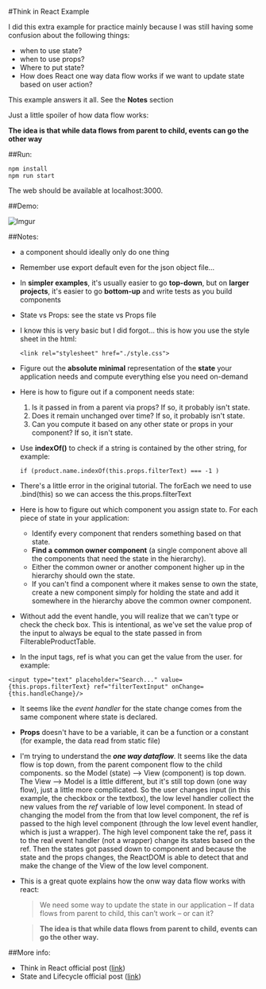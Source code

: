 #Think in React Example

I did this extra example for practice mainly because I was still having some confusion about the following things:
- when to use state?
- when to use props?
- Where to put state?
- How does React one way data flow works if we want to update state based on user action?

This example answers it all. See the **Notes** section 

Just a little spoiler of how data flow works: 

 **The idea is that while data flows from parent to child, events can go the other way**

##Run:

```
npm install
npm run start
```
The web should be available at localhost:3000. 

##Demo:

![Imgur](http://i.imgur.com/2jVWOsf.gif)

##Notes:

- a component should ideally only do one thing

- Remember use export default even for the json object file...

- In **simpler examples**, it's usually easier to go **top-down**, but on **larger projects**, it's easier to go **bottom-up** and write tests as you build components

- State vs Props: see the state vs Props file

- I know this is very basic but I did forgot... this is how you use the style sheet in the html: 
	
	```
	<link rel="stylesheet" href="./style.css"> 
	```

- Figure out the **absolute minimal** representation of the **state** your application needs and compute everything else you need on-demand

- Here is how to figure out if a component needs state: 
	1. Is it passed in from a parent via props? If so, it probably isn't state.
	2. Does it remain unchanged over time? If so, it probably isn't state.
	3. Can you compute it based on any other state or props in your component? If so, it isn't state.

- Use **indexOf()** to check if a string is contained by the other string, for example:
	``` 
	if (product.name.indexOf(this.props.filterText) === -1 )
	```

- There's a little error in the original tutorial. The forEach we need to use .bind(this) so we can access the this.props.filterText

- Here is how to figure out which component you assign state to. For each piece of state in your application:

	- Identify every component that renders something based on that state.
	- **Find a common owner component** (a single component above all the components that need the state in the hierarchy).
	- Either the common owner or another component higher up in the hierarchy should own the state.
	- If you can't find a component where it makes sense to own the state, create a new component simply for holding the state and add it somewhere in the hierarchy above the common owner component.

- Without add the event handle, you will realize that we can't type or check the check box. This is intentional, as we've set the value prop of the input to always be equal to the state passed in from FilterableProductTable. 

- In the input tags, ref is what you can get the value from the user. for example:  
```
<input type="text" placeholder="Search..." value={this.props.filterText} ref="filterTextInput" onChange={this.handleChange}/>
```

- It seems like the _event handler_ for the state change comes from the same component where state is declared. 

- **Props** doesn't have to be a variable, it can be a function or a constant (for example, the data read from static file)

- I'm trying to understand the **_one way dataflow_**. It seems like the data flow is top down, from the parent component flow to the child components. so the Model (state) --> View (component) is top down. The View --> Model is a little different, but it's still top down (one way flow), just a little more compllicated. So the user changes input (in this example, the checkbox or the textbox), the low level handler collect the new values from the _ref_ variable of low level component. In stead of changing the model from the from that low level component, the ref is passed to the high level component (through the low level event handler, which is just a wrapper). The high level component take the ref, pass it to the real event handler (not a wrapper) change its states based on the ref. Then the states got passed down to component and because the state and the props changes, the ReactDOM is able to detect that and make the change of the View of the low level component. 

- This is a great quote explains how the onw way data flow works with react: 

	>We need some way to update the state in our application – If data flows from parent to child, this can’t work – or can it?

	>**The idea is that while data flows from parent to child, events can go the other way.**




##More info: 
- Think in React official post ([link](https://facebook.github.io/react/docs/thinking-in-react.html))
- State and Lifecycle official post ([link](https://facebook.github.io/react/docs/state-and-lifecycle.html))
